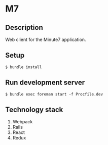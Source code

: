 # M7

## Description
Web client for the Minute7 application.

## Setup
```
$ bundle install
```

## Run development server
```
$ bundle exec foreman start -f Procfile.dev
```

## Technology stack
1. Webpack
1. Rails
1. React
1. Redux
